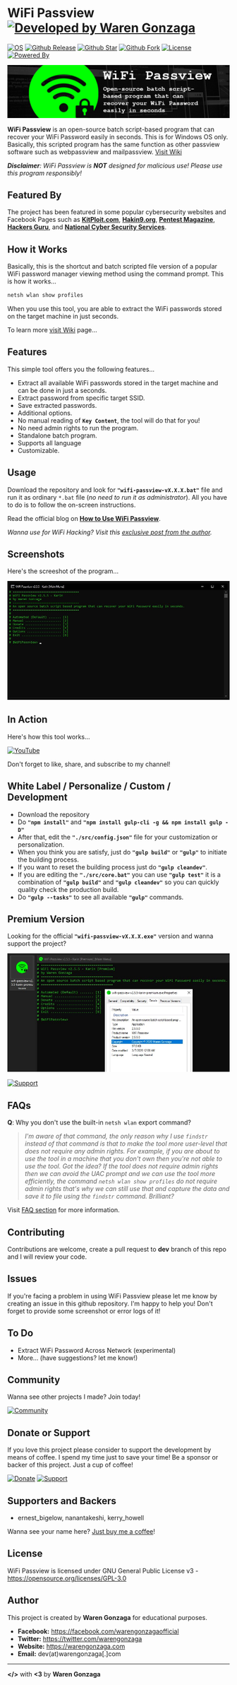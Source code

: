 # WiFi Passview [![Developed by Waren Gonzaga](https://img.shields.io/badge/Developed%20by-Waren%20Gonzaga-blue.svg?longCache=true&style=for-the-badge)](https://facebook.com/warengonzagaofficial)

[![OS](https://img.shields.io/badge/OS-Windows-blue.svg?style=for-the-badge)](https://github.com/warengonzaga/wifi-passview) [![Github Release](https://img.shields.io/github/release/warengonzaga/wifi-passview.svg?style=for-the-badge)](https://github.com/warengonzaga/wifi-passview/releases) [![Github Star](https://img.shields.io/github/stars/warengonzaga/wifi-passview.svg?style=for-the-badge)](https://github.com/warengonzaga/wifi-passview) [![Github Fork](https://img.shields.io/github/forks/warengonzaga/wifi-passview.svg?style=for-the-badge)](https://github.com/warengonzaga/wifi-passview) [![License](https://img.shields.io/github/license/warengonzaga/wifi-passview.svg?style=for-the-badge)](https://github.com/warengonzaga/wifi-passview) [![Powered By](https://img.shields.io/badge/Powered%20By-GulpJS-orange.svg?style=for-the-badge)](https://gulpjs.com)

![Official Icon](./.github/img/wifi-passview-github-banner.jpg)

**WiFi Passview** is an open-source batch script-based program that can recover your WiFi Password easily in seconds. This is for Windows OS only. Basically, this scripted program has the same function as other passview software such as webpassview and mailpassview. [Visit Wiki](https://github.com/warengonzaga/wifi-passview/wiki)

_**Disclaimer**: WiFi Passview is **NOT** designed for malicious use! Please use this program responsibly!_

## Featured By

The project has been featured in some popular cybersecurity websites and Facebook Pages such as **[KitPloit.com](https://www.kitploit.com/2020/03/wifi-passview-v20-open-source-batch.html)**, **[Hakin9.org](https://hakin9.org/wifi-passview-an-open-source-batch-script-based-wifi-passview-for-windows)**, **[Pentest Magazine](https://pentestmag.com/wifi-passview)**, **[Hackers Guru](https://www.facebook.com/hackersguru.in/posts/220017736039150)**, and **[National Cyber Security Services](https://www.facebook.com/ncybersec/posts/1526004767570242)**.

## How it Works

Basically, this is the shortcut and batch scripted file version of a popular WiFi password manager viewing method using the command prompt. This is how it works...

```bash
netsh wlan show profiles
```

When you use this tool, you are able to extract the WiFi passwords stored on the target machine in just seconds.

To learn more [visit Wiki](https://github.com/warengonzaga/wifi-passview/wiki) page...

## Features

This simple tool offers you the following features...

* Extract all available WiFi passwords stored in the target machine and can be done in just a seconds.
* Extract password from specific target SSID.
* Save extracted passwords.
* Additional options.
* No manual reading of **``Key Content``**, the tool will do that for you!
* No need admin rights to run the program.
* Standalone batch program.
* Supports all language
* Customizable.

## Usage

Download the repository and look for **``"wifi-passview-vX.X.X.bat"``** file and run it as ordinary ``*.bat`` file (_no need to run it as administrator_). All you have to do is to follow the on-screen instructions.

Read the official blog on **[How to Use WiFi Passview](https://warengonzaga.com/wifi-passview-for-windows-os)**.

_Wanna use for WiFi Hacking? Visit this [exclusive post from the author](https://www.buymeacoffee.com/p/40225)._

## Screenshots

Here's the screeshot of the program...

![Screenshot](./.github/img/screenshot.jpg)

## In Action

Here's how this tool works...

[![YouTube](https://img.shields.io/badge/YouTube-Watch%20Here-red.svg?style=for-the-badge)](https://www.youtube.com/watch?v=dYWuXBjMyVc)

Don't forget to like, share, and subscribe to my channel!

## White Label / Personalize / Custom / Development

* Download the repository
* Do **``"npm install"``** and **``"npm install gulp-cli -g && npm install gulp -D"``**
* After that, edit the **``"./src/config.json"``** file for your customization or personalization.
* When you think you are satisfy, just do **``"gulp build"``** or **``"gulp"``** to initiate the building process.
* If you want to reset the building process just do **``"gulp cleandev"``**.
* If you are editing the **``"./src/core.bat"``** you can use **``"gulp test"``**  it is a combination of **``"gulp build"``** and **``"gulp cleandev"``** so you can quickly quality check the production build.
* Do **``"gulp --tasks"``** to see all available **``"gulp"``** commands.

## Premium Version

Looking for the official **``"wifi-passview-vX.X.X.exe"``** version and wanna support the project?

![Premium](./.github/img/premium.jpg)

[![Support](https://img.shields.io/badge/Download-Premium%20Version-green.svg?style=for-the-badge)](https://bmc.xyz/l/wifipassview)

## FAQs

**Q**: Why you don't use the built-in ``netsh wlan`` export command?

> _I'm aware of that command, the only reason why I use ``findstr`` instead of that command is that to make the tool more user-level that does not require any admin rights. For example, if you are about to use the tool in a machine that you don't own then you're not able to use the tool. Got the idea? If the tool does not require admin rights then we can avoid the UAC prompt and we can use the tool more efficiently, the command ``netsh wlan show profiles`` do not require admin rights that's why we can still use that and capture the data and save it to file using the ``findstr`` command. Brilliant?_

Visit [FAQ section](https://github.com/warengonzaga/wifi-passview/wiki/Frequently-Asked-Questions) for more information.

## Contributing

Contributions are welcome, create a pull request to **dev** branch of this repo and I will review your code.

## Issues

If you're facing a problem in using WiFi Passview please let me know by creating an issue in this github repository. I'm happy to help you! Don't forget to provide some screenshot or error logs of it!

## To Do

* Extract WiFi Password Across Network (experimental)
* More... (have suggestions? let me know!)

## Community

Wanna see other projects I made? Join today!

[![Community](https://discordapp.com/api/guilds/659684980137656340/widget.png?style=banner2)](https://bmc.xyz/l/wgofficialds)

## Donate or Support

If you love this project please consider to support the development by means of coffee. I spend my time just to save your time! Be a sponsor or backer of this project. Just a cup of coffee!

[![Donate](https://img.shields.io/badge/Donate-PayPal-blue.svg?style=for-the-badge)](https://paypal.me/warengonzagaofficial) [![Support](https://img.shields.io/badge/Support-Buy%20Me%20A%20Coffee-orange.svg?style=for-the-badge)](https://www.buymeacoffee.com/warengonzaga)

## Supporters and Backers

* ernest_bigelow, nanantakeshi, kerry_howell

Wanna see your name here? [Just buy me a coffee](https://www.buymeacoffee.com/warengonzaga)!

## License

WiFi Passview is licensed under GNU General Public License v3 - <https://opensource.org/licenses/GPL-3.0>

## Author

This project is created by **Waren Gonzaga** for educational purposes.

* **Facebook:** <https://facebook.com/warengonzagaofficial>
* **Twitter:** <https://twitter.com/warengonzaga>
* **Website:** <https://warengonzaga.com>
* **Email:** dev(at)warengonzaga[.]com

---

**</>** with **<3** by **Waren Gonzaga**
